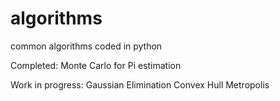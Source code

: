 # algorithms
common algorithms coded in python

Completed:
Monte Carlo for Pi estimation

Work in progress:
Gaussian Elimination
Convex Hull
Metropolis
